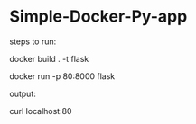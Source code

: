 # Simple-Docker-Py-app
steps to run:

docker build . -t flask

docker run -p 80:8000 flask

output:

curl localhost:80
